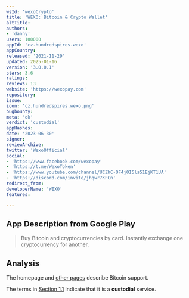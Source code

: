 ```yaml
---
wsId: 'wexoCrypto'
title: 'WEXO: Bitcoin & Crypto Wallet'
altTitle: 
authors:
- 'danny'
users: 100000
appId: 'cz.hundredspires.wexo'
appCountry: 
released: '2021-11-29'
updated: 2025-01-16
version: '3.0.0.1'
stars: 3.6
ratings: 
reviews: 13
website: 'https://wexopay.com'
repository: 
issue: 
icon: 'cz.hundredspires.wexo.png'
bugbounty: 
meta: 'ok'
verdict: 'custodial'
appHashes: 
date: '2023-06-30'
signer: 
reviewArchive: 
twitter: 'WexoOfficial'
social:
- 'https://www.facebook.com/wexopay'
- 'https://t.me/WexoToken'
- 'https://www.youtube.com/channel/UCZhC-OF4j0I5ls51EjKT1UA'
- 'https://discord.com/invite/jhqwr7KFCn'
redirect_from: 
developerName: 'WEXO'
features: 

---
```


## App Description from Google Play

> Buy Bitcoin and cryptocurrencies by card. Instantly exchange one cryptocurrency for another.

## Analysis

The homepage and [other pages](https://wexopay.com/wallet) describe Bitcoin support.

The terms in [Section 1.1](https://wexopay.com/legal/Terms_&_Conditions_EN.pdf) indicate that  it is a **custodial** service.
